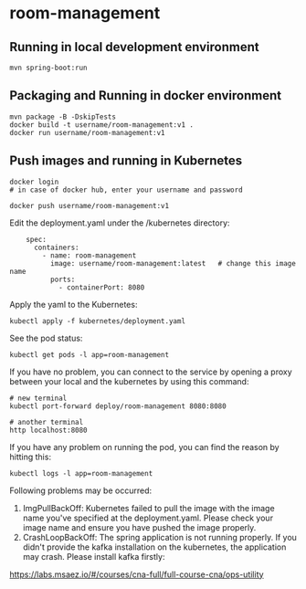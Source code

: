 # room-management

## Running in local development environment

```
mvn spring-boot:run
```

## Packaging and Running in docker environment

```
mvn package -B -DskipTests
docker build -t username/room-management:v1 .
docker run username/room-management:v1
```

## Push images and running in Kubernetes

```
docker login 
# in case of docker hub, enter your username and password

docker push username/room-management:v1
```

Edit the deployment.yaml under the /kubernetes directory:
```
    spec:
      containers:
        - name: room-management
          image: username/room-management:latest   # change this image name
          ports:
            - containerPort: 8080

```

Apply the yaml to the Kubernetes:
```
kubectl apply -f kubernetes/deployment.yaml
```

See the pod status:
```
kubectl get pods -l app=room-management
```

If you have no problem, you can connect to the service by opening a proxy between your local and the kubernetes by using this command:
```
# new terminal
kubectl port-forward deploy/room-management 8080:8080

# another terminal
http localhost:8080
```

If you have any problem on running the pod, you can find the reason by hitting this:
```
kubectl logs -l app=room-management
```

Following problems may be occurred:

1. ImgPullBackOff:  Kubernetes failed to pull the image with the image name you've specified at the deployment.yaml. Please check your image name and ensure you have pushed the image properly.
1. CrashLoopBackOff: The spring application is not running properly. If you didn't provide the kafka installation on the kubernetes, the application may crash. Please install kafka firstly:

https://labs.msaez.io/#/courses/cna-full/full-course-cna/ops-utility

